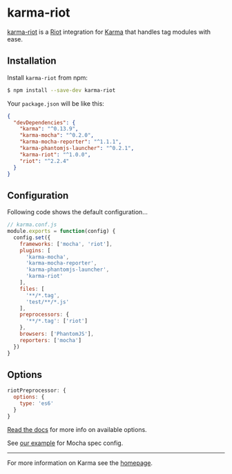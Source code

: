 # karma-riot

[karma-riot](https://github.com/riot/karma-riot) is a [Riot](https://riotjs.org) integration for [Karma](https://karma-runner.github.io) that handles tag modules with ease.

## Installation

Install `karma-riot` from npm:

```bash
$ npm install --save-dev karma-riot
```

Your `package.json` will be like this:

```json
{
  "devDependencies": {
    "karma": "^0.13.9",
    "karma-mocha": "^0.2.0",
    "karma-mocha-reporter": "^1.1.1",
    "karma-phantomjs-launcher": "^0.2.1",
    "karma-riot": "^1.0.0",
    "riot": "^2.2.4"
  }
}
```

## Configuration

Following code shows the default configuration...

```js
// karma.conf.js
module.exports = function(config) {
  config.set({
    frameworks: ['mocha', 'riot'],
    plugins: [
      'karma-mocha',
      'karma-mocha-reporter',
      'karma-phantomjs-launcher',
      'karma-riot'
    ],
    files: [
      '**/*.tag',
      'test/**/*.js'
    ],
    preprocessors: {
      '**/*.tag': ['riot']
    },
    browsers: ['PhantomJS'],
    reporters: ['mocha']
  })
}
```

## Options

```js
riotPreprocessor: {
  options: {
    type: 'es6'
  }
}
```

[Read the docs](http://riotjs.com/guide/compiler/#pre-processors) for more info on available options.

See [our example](./test/specs.js) for Mocha spec config.

----

For more information on Karma see the [homepage].

[homepage]: http://karma-runner.github.com
